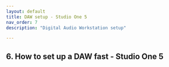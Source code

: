 ```yaml
---
layout: default
title: DAW setup - Studio One 5
nav_order: 7
description: "Digital Audio Workstation setup"

---
```


## **6. How to set up a DAW fast - Studio One 5**

